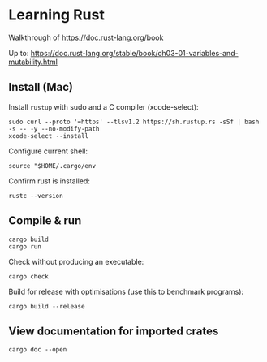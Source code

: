 # Learning Rust

Walkthrough of https://doc.rust-lang.org/book

Up to: https://doc.rust-lang.org/stable/book/ch03-01-variables-and-mutability.html

## Install (Mac)

Install `rustup` with sudo and a C compiler (xcode-select):

```
sudo curl --proto '=https' --tlsv1.2 https://sh.rustup.rs -sSf | bash -s -- -y --no-modify-path
xcode-select --install
```

Configure current shell:

```
source "$HOME/.cargo/env
```

Confirm rust is installed:

```
rustc --version
```

## Compile & run

```
cargo build
cargo run
```

Check without producing an executable:

```
cargo check
```

Build for release with optimisations (use this to benchmark programs):

```
cargo build --release
```

## View documentation for imported crates

```
cargo doc --open
```
